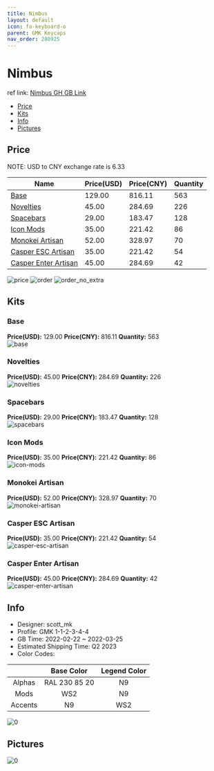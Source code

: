 ```yaml
---
title: Nimbus 
layout: default
icon: fa-keyboard-o
parent: GMK Keycaps
nav_order: 280925
---
```


# Nimbus 

ref link: [Nimbus GH GB Link](https://geekhack.org/index.php?topic=116355.0)

* [Price](#price)
* [Kits](#kits)
* [Info](#info)
* [Pictures](#pictures)

## Price

NOTE: USD to CNY exchange rate is 6.33

| Name          | Price(USD)   |  Price(CNY) | Quantity |
| ------------- | ------------ |  ---------- | -------- |
|[Base](#base)|129.00|816.11|563|
|[Novelties](#novelties)|45.00|284.69|226|
|[Spacebars](#spacebars)|29.00|183.47|128|
|[Icon Mods](#icon-mods)|35.00|221.42|86|
|[Monokei Artisan](#monokei-artisan)|52.00|328.97|70|
|[Casper ESC Artisan](#casper-esc-artisan)|35.00|221.42|54|
|[Casper Enter Artisan](#casper-enter-artisan)|45.00|284.69|42|

<img src="{{ 'assets/images/gmk-keycaps/Nimbus/price.png' | relative_url }}" alt="price" class="image featured">
<img src="{{ 'assets/images/gmk-keycaps/Nimbus/order.png' | relative_url }}" alt="order" class="image featured">
<img src="{{ 'assets/images/gmk-keycaps/Nimbus/order_no_extra.png' | relative_url }}" alt="order_no_extra" class="image featured">

## Kits
### Base  
**Price(USD):** 129.00	**Price(CNY):** 816.11	**Quantity:** 563  
<img src="{{ 'assets/images/gmk-keycaps/Nimbus/kits_pics/base.jpg' | relative_url }}" alt="base" class="image featured">

### Novelties  
**Price(USD):** 45.00	**Price(CNY):** 284.69	**Quantity:** 226  
<img src="{{ 'assets/images/gmk-keycaps/Nimbus/kits_pics/novelties.png' | relative_url }}" alt="novelties" class="image featured">

### Spacebars  
**Price(USD):** 29.00	**Price(CNY):** 183.47	**Quantity:** 128  
<img src="{{ 'assets/images/gmk-keycaps/Nimbus/kits_pics/spacebars.jpg' | relative_url }}" alt="spacebars" class="image featured">

### Icon Mods  
**Price(USD):** 35.00	**Price(CNY):** 221.42	**Quantity:** 86  
<img src="{{ 'assets/images/gmk-keycaps/Nimbus/kits_pics/icon-mods.png' | relative_url }}" alt="icon-mods" class="image featured">

### Monokei Artisan  
**Price(USD):** 52.00	**Price(CNY):** 328.97	**Quantity:** 70  
<img src="{{ 'assets/images/gmk-keycaps/Nimbus/kits_pics/monokei-artisan.jpg' | relative_url }}" alt="monokei-artisan" class="image featured">

### Casper ESC Artisan  
**Price(USD):** 35.00	**Price(CNY):** 221.42	**Quantity:** 54  
<img src="{{ 'assets/images/gmk-keycaps/Nimbus/kits_pics/casper-esc-artisan.png' | relative_url }}" alt="casper-esc-artisan" class="image featured">

### Casper Enter Artisan  
**Price(USD):** 45.00	**Price(CNY):** 284.69	**Quantity:** 42  
<img src="{{ 'assets/images/gmk-keycaps/Nimbus/kits_pics/casper-enter-artisan.png' | relative_url }}" alt="casper-enter-artisan" class="image featured">

## Info
* Designer: scott_mk  
* Profile: GMK 1-1-2-3-4-4  
* GB Time: 2022-02-22 ~ 2022-03-25  
* Estimated Shipping Time: Q2 2023  
* Color Codes:  

| |Base Color     | Legend Color
| :-------------: | :-------------: | :------------:
|Alphas|RAL 230 85 20|N9
|Mods|WS2|N9
|Accents|N9|WS2

<img src="{{ 'assets/images/gmk-keycaps/Nimbus/0.png' | relative_url }}" alt="0" class="image featured">

## Pictures  
<img src="{{ 'assets/images/gmk-keycaps/Nimbus/rendering_pics/0.png' | relative_url }}" alt="0" class="image featured">
